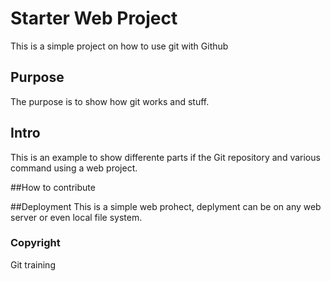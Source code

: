 # Starter Web Project
This is a simple project on how to use git with Github

## Purpose
The purpose is to show how git works and stuff.

## Intro
This is an example to show differente parts if the Git repository and various command using a web project.

##How to contribute

##Deployment
This is a simple web prohect, deplyment can be on any web server or even local file system.

### Copyright
Git training
